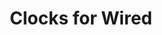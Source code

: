 ---
title: Clocks for Wired
ongoing: false
years: July 202
gallery:
  - src: StretchingTimeA.jpeg
description: provided source images for an illustration by [ben denzer](https://bendenzer.com/) in a recent issue of wired.
links:
  - www: https://www.wired.com/story/time-politics-democracy-elections/
---